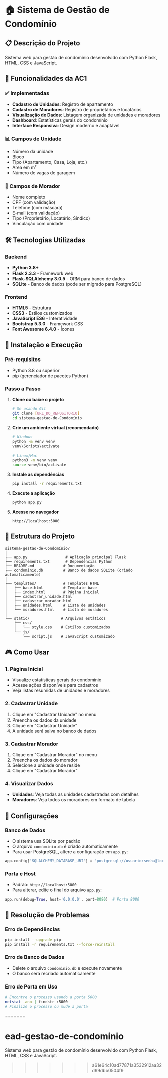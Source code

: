 # 🏠 Sistema de Gestão de Condomínio

## 📋 Descrição do Projeto

Sistema web para gestão de condomínio desenvolvido com Python Flask, HTML, CSS e JavaScript.

## 🎯 Funcionalidades da AC1

### ✅ Implementadas
- **Cadastro de Unidades**: Registro de apartamento
- **Cadastro de Moradores**: Registro de proprietários e locatários 
- **Visualização de Dados**: Listagem organizada de unidades e moradores
- **Dashboard**: Estatísticas gerais do condomínio
- **Interface Responsiva**: Design moderno e adaptável

### 📊 Campos de Unidade
- Número da unidade
- Bloco
- Tipo (Apartamento, Casa, Loja, etc.)
- Área em m²
- Número de vagas de garagem

### 👥 Campos de Morador
- Nome completo
- CPF (com validação)
- Telefone (com máscara)
- E-mail (com validação)
- Tipo (Proprietário, Locatário, Síndico)
- Vinculação com unidade

## 🛠️ Tecnologias Utilizadas

### Backend
- **Python 3.8+**
- **Flask 2.3.3** - Framework web
- **Flask-SQLAlchemy 3.0.5** - ORM para banco de dados
- **SQLite** - Banco de dados (pode ser migrado para PostgreSQL)

### Frontend
- **HTML5** - Estrutura
- **CSS3** - Estilos customizados
- **JavaScript ES6** - Interatividade
- **Bootstrap 5.3.0** - Framework CSS
- **Font Awesome 6.4.0** - Ícones

## 🚀 Instalação e Execução

### Pré-requisitos
- Python 3.8 ou superior
- pip (gerenciador de pacotes Python)

### Passo a Passo

1. **Clone ou baixe o projeto**
   ```bash
   # Se usando Git
   git clone [URL_DO_REPOSITORIO]
   cd sistema-gestao-de-Condomínio
   ```

2. **Crie um ambiente virtual (recomendado)**
   ```bash
   # Windows
   python -m venv venv
   venv\Scripts\activate

   # Linux/Mac
   python3 -m venv venv
   source venv/bin/activate
   ```

3. **Instale as dependências**
   ```bash
   pip install -r requirements.txt
   ```

4. **Execute a aplicação**
   ```bash
   python app.py
   ```

5. **Acesse no navegador**
   ```
   http://localhost:5000
   ```

## 📁 Estrutura do Projeto

```
sistema-gestao-de-Condomínio/
│
├── app.py                 # Aplicação principal Flask
├── requirements.txt       # Dependências Python
├── README.md             # Documentação
├── condominio.db         # Banco de dados SQLite (criado automaticamente)
│
├── templates/            # Templates HTML
│   ├── base.html         # Template base
│   ├── index.html        # Página inicial
│   ├── cadastrar_unidade.html
│   ├── cadastrar_morador.html
│   ├── unidades.html     # Lista de unidades
│   └── moradores.html    # Lista de moradores
│
└── static/              # Arquivos estáticos
    ├── css/
    │   └── style.css    # Estilos customizados
    └── js/
        └── script.js    # JavaScript customizado
```

## 🎮 Como Usar

### 1. Página Inicial
- Visualize estatísticas gerais do condomínio
- Acesse ações disponíveis para cadastros
- Veja listas resumidas de unidades e moradores

### 2. Cadastrar Unidade
1. Clique em "Cadastrar Unidade" no menu
2. Preencha os dados da unidade
3. Clique em "Cadastrar Unidade"
4. A unidade será salva no banco de dados

### 3. Cadastrar Morador
1. Clique em "Cadastrar Morador" no menu
2. Preencha os dados do morador
3. Selecione a unidade onde reside
4. Clique em "Cadastrar Morador"

### 4. Visualizar Dados
- **Unidades**: Veja todas as unidades cadastradas com detalhes
- **Moradores**: Veja todos os moradores em formato de tabela

## 🔧 Configurações

### Banco de Dados
- O sistema usa SQLite por padrão
- O arquivo `condominio.db` é criado automaticamente
- Para usar PostgreSQL, altere a configuração em `app.py`:

```python
app.config['SQLALCHEMY_DATABASE_URI'] = 'postgresql://usuario:senha@localhost/condominio'
```

### Porta e Host
- Padrão: `http://localhost:5000`
- Para alterar, edite o final do arquivo `app.py`:

```python
app.run(debug=True, host='0.0.0.0', port=8080)  # Porta 8080
```

## 🐛 Resolução de Problemas

### Erro de Dependências
```bash
pip install --upgrade pip
pip install -r requirements.txt --force-reinstall
```

### Erro de Banco de Dados
- Delete o arquivo `condominio.db` e execute novamente
- O banco será recriado automaticamente

### Erro de Porta em Uso
```bash
# Encontre o processo usando a porta 5000
netstat -ano | findstr :5000
# Finalize o processo ou mude a porta
```
=======
# ead-gestao-de-condominio
Sistema web para gestão de condomínio desenvolvido com Python Flask, HTML, CSS e JavaScript.
>>>>>>> a61e64c10ad77871a3532912aa32d99dbb0504f9
